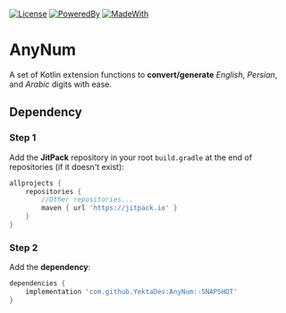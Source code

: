 [![License](https://img.shields.io/static/v1?label=License&message=Apache-2.0&color=43A047)](https://github.com/YektaDev/AnyNum/blob/main/LICENSE)
[![PoweredBy](https://img.shields.io/static/v1?label=Powered%20By&message=Electricity&color=FB8C00)](https://en.wikipedia.org/wiki/Electricity)
[![MadeWith](https://img.shields.io/static/v1?label=Made%20With&message=Kotlin&color=D81B60)](https://github.com/JetBrains/kotlin)

# AnyNum
A set of Kotlin extension functions to **convert/generate** *English*, *Persian*, and *Arabic* digits with ease. 

## Dependency
### Step 1
Add the **JitPack** repository in your root `build.gradle` at the end of repositories (if it doesn't exist):
``` groovy
allprojects {
    repositories {
        //Other repositories...
        maven { url 'https://jitpack.io' }
    }
}
```
### Step 2
Add the **dependency**:
``` groovy
dependencies {
    implementation 'com.github.YektaDev:AnyNum:-SNAPSHOT'
}
```
